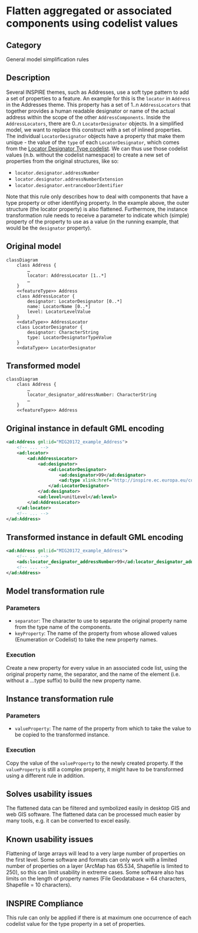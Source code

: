 # Flatten aggregated or associated components using codelist values

## Category

General model simplification rules

## Description

Several INSPIRE themes, such as Addresses, use a soft type pattern to
add a set of properties to a feature. An example for this is the
`locator` in `Address` in the Addresses theme. This property has a set
of 1..n `AddressLocators` that together provides a human readable
designator or name of the actual address within the scope of the other
`AddressComponents`. Inside the `AddressLocators`, there are 0..n
`LocatorDesignator` objects. In a simplified model, we want to replace
this construct with a set of inlined properties. The individual
`LocatorDesignator` objects have a property that make them unique - the
value of the `type` of each `LocatorDesignator`, which comes from the
[Locator Designator Type
codelist](http://inspire.ec.europa.eu/codelist/LocatorDesignatorTypeValue).
We can thus use those codelist values (n.b. without the codelist
namespace) to create a new set of properties from the original
structures, like so:

- `locator.designator.addressNumber`
- `locator.designator.addressNumberExtension`
- `locator.designator.entranceDoorIdentifier`

Note that this rule only describes how to deal with components that have
a type property or other identifying property. In the example above, the
outer structure (the locator property) is also flattened. Furthermore,
the instance transformation rule needs to receive a parameter to
indicate which (simple) property of the property to use as a value (in
the running example, that would be the `designator` property).

## Original model

```mermaid
classDiagram
    class Address {
        …
        locator: AddressLocator [1..*]
        …
    }
    <<featureType>> Address
    class AddressLocator {
        designator: LocatorDesignator [0..*]
        name: LocatorName [0..*]
        level: LocatorLevelValue
    }
    <<dataType>> AddressLocator
    class LocatorDesignator {
        designator: CharacterString
        type: LocatorDesignatorTypeValue
    }
    <<dataType>> LocatorDesignator
```

## Transformed model

```mermaid
classDiagram
    class Address {
        …
        locator_designator_addressNumber: CharacterString
        …
    }
    <<featureType>> Address
```

## Original instance in default GML encoding

```xml
<ad:Address gml:id="MIG20172_example_Address">
    <!-- ... -->
    <ad:locator>
        <ad:AddressLocator>
            <ad:designator>
                <ad:LocatorDesignator>
                    <ad:designator>99</ad:designator>
                    <ad:type xlink:href="http://inspire.ec.europa.eu/codelist/LocatorDesignatorTypeValue/addressNumber">addressNumber</ad:type>
                </ad:LocatorDesignator>
            </ad:designator>
            <ad:level>unitLevel</ad:level>
        </ad:AddressLocator>
    </ad:locator>
    <!-- ... -->
</ad:Address>
```
   
## Transformed instance in default GML encoding

```xml
<ad:Address gml:id="MIG20172_example_Address">
    <!-- ... -->
    <ads:locator_designator_addressNumber>99</ad:locator_designator_addressNumber>
    <!-- ... -->
</ad:Address>
``` 

## Model transformation rule

### Parameters

- `separator`: The character to use to separate the original property
  name from the type name of the components.
- `keyProperty`: The name of the property from whose allowed values
  (Enumeration or Codelist) to take the new property names.

### Execution

Create a new property for every value in an associated code list, using
the original property name, the separator, and the name of the element
(i.e. without a ...type suffix) to build the new property name.

## Instance transformation rule

### Parameters

- `valueProperty`: The name of the property from which to take the value
  to be copied to the transformed instance.

### Execution

Copy the value of the `valueProperty` to the newly created property. If
the `valueProperty` is still a complex property, it might have to be
transformed using a different rule in addition.

## Solves usability issues

The flattened data can be filtered and symbolized easily in desktop GIS and web GIS software. The flattened data can be processed much easier by many tools, e.g. it can be converted to excel easily.

## Known usability issues

Flattening of large arrays will lead to a very large number of properties on the first level. Some software and formats can only work with a limited number of properties on a layer (ArcMap has 65.534, Shapefile is limited to 250), so this can limit usability in extreme cases. Some software also has limits on the length of property names (File Geodatabase = 64 characters, Shapefile = 10 characters).

## INSPIRE Compliance

This rule can only be applied if there is at maximum one occurrence of each codelist value for the type property in a set of properties.
